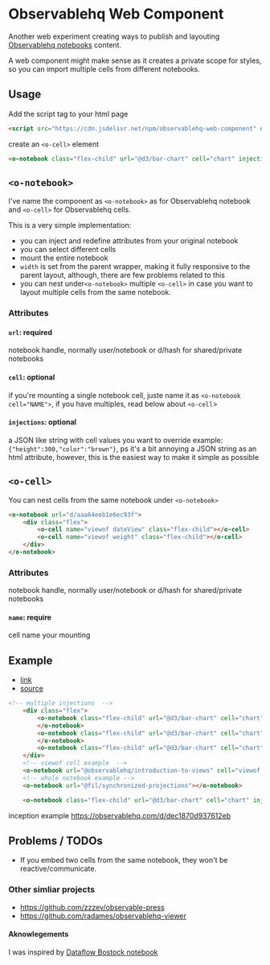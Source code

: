 # Observablehq Web Component

Another web experiment creating ways to publish and layouting [Observablehq notebooks](https://observablehq.com/) content.

A web component might make sense as it creates a private scope for styles, so you can import multiple cells from different notebooks.

## Usage

Add the script tag to your html page

```html
<script src="https://cdn.jsdelivr.net/npm/observablehq-web-component" defer></script>
```
create an `<o-cell>` element

```html
<o-notebook class="flex-child" url="@d3/bar-chart" cell="chart" injections={"height":400,"color":"darkgray"}></o-cell>
```

## `<o-notebook>`

I've name the component as `<o-notebook>` as for Observablehq notebook and `<o-cell>` for Observablehq cells. 

This is a very simple implementation:
* you can inject and redefine attributes from your original notebook
* you can select different cells
* mount the entire notebook
* `width` is set from the parent wrapper, making it fully responsive to the parent layout, although, there are few problems related to this
* you can nest under`<o-notebook>` multiple `<o-cell>` in case you want to layout multiple cells from the same notebook.

### Attributes

#### `url`: required
notebook handle, normally user/notebook or d/hash for shared/private notebooks
#### `cell`: optional
if you're mounting a single notebook cell, juste name it as `<o-notebook cell="NAME">`, if you have multiples, read below about `<o-cell`>
#### `injections`: optional
a JSON like string with cell values you want to override example: `{"height":300,"color":"brown"}`, ps it's a bit annoying a JSON string as an html attribute, however, this is the easiest way to make it simple as possible

## `<o-cell>`

You can nest cells from the same notebook under `<o-notebook>`
```html
<o-notebook url="d/aaa64eeb1e6ec93f">
    <div class="flex">
        <o-cell name="viewof dateView" class="flex-child"></o-cell>
        <o-cell name="viewof weight" class="flex-child"></o-cell>
    </div>
</o-notebook>
```
### Attributes

notebook handle, normally user/notebook or d/hash for shared/private notebooks
#### `name`: require
cell name your mounting

## Example
- [link](https://radames.github.io/observablehq-web-component/test/)
- [source](https://github.com/radames/observablehq-web-component/blob/main/test/index.html)
```html
<!-- multiple injections  -->
    <div class="flex">
        <o-notebook class="flex-child" url="@d3/bar-chart" cell="chart" injections={"height":300,"color":"brown"}>
        </o-notebook>
        <o-notebook class="flex-child" url="@d3/bar-chart" cell="chart" injections={"height":400,"color":"red"}>
        </o-notebook>
        <o-notebook class="flex-child" url="@d3/bar-chart" cell="chart" injections={"color":"gray"}></o-notebook>
    </div>
    <!-- viewof cell example  -->
    <o-notebook url="@observablehq/introduction-to-views" cell="viewof point"></o-notebook>
    <!-- whole notebook example -->
    <o-notebook url="@fil/synchronized-projections"></o-notebook>

    <o-notebook class="flex-child" url="@d3/bar-chart" cell="chart" injections={"height":400,"color":"darkgray"}></o-cell>
```

inception example
https://observablehq.com/d/dec1870d937612eb

## Problems / TODOs
* If you embed two cells from the same notebook, they won't be reactive/communicate.


### Other simliar projects
* https://github.com/zzzev/observable-press
* https://github.com/radames/observablehq-viewer

#### Aknowlegements   
I was inspired by [Dataflow Bostock notebook](https://observablehq.com/@mbostock/dataflow)
